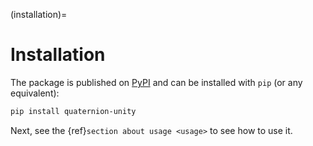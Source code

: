 (installation)=

# Installation

The package is published on [PyPI](https://pypi.org/project/quaternion-unity/) and can be installed with `pip` (or any equivalent):

```bash
pip install quaternion-unity
```

Next, see the {ref}`section about usage <usage>` to see how to use it.
